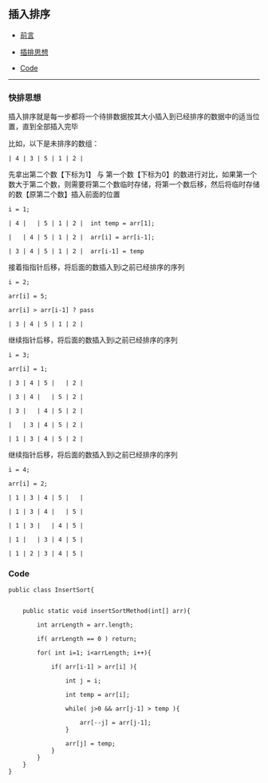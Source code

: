 

## 插入排序

*   [前言](#pre)

*   [插排思想](#idea)

*   [Code](#code)


***


<h3 id="idea">快排思想</h3>

插入排序就是每一步都将一个待排数据按其大小插入到已经排序的数据中的适当位置，直到全部插入完毕

比如，以下是未排序的数组：

    | 4 | 3 | 5 | 1 | 2 |


先拿出第二个数【下标为1】 与 第一个数【下标为0】的数进行对比，如果第一个数大于第二个数，则需要将第二个数临时存储，将第一个数后移，然后将临时存储的数【原第二个数】插入前面的位置

    i = 1;
    
    | 4 |   | 5 | 1 | 2 |  int temp = arr[1];  
        
    |   | 4 | 5 | 1 | 2 |  arr[i] = arr[i-1];
    
    | 3 | 4 | 5 | 1 | 2 |  arr[i-1] = temp

接着指指针后移，将后面的数插入到i之前已经排序的序列

    i = 2;
        
    arr[i] = 5;
    
    arr[i] > arr[i-1] ? pass
        
    | 3 | 4 | 5 | 1 | 2 |  


继续指针后移，将后面的数插入到i之前已经排序的序列

    
    i = 3;
    
    arr[i] = 1;
    
    | 3 | 4 | 5 |   | 2 |   
    
    | 3 | 4 |   | 5 | 2 |  

    | 3 |   | 4 | 5 | 2 |

    |   | 3 | 4 | 5 | 2 |

    | 1 | 3 | 4 | 5 | 2 |


继续指针后移，将后面的数插入到i之前已经排序的序列
    
    i = 4;
    
    arr[i] = 2;
    
    | 1 | 3 | 4 | 5 |   |
    
    | 1 | 3 | 4 |   | 5 |
    
    | 1 | 3 |   | 4 | 5 |
    
    | 1 |   | 3 | 4 | 5 |

    | 1 | 2 | 3 | 4 | 5 |
    
<h3 id="code">Code</h3>

    
    public class InsertSort{
    
    
        public static void insertSortMethod(int[] arr){
            
            int arrLength = arr.length;
        
            if( arrLength == 0 ) return;
                    
            for( int i=1; i<arrLength; i++){

                if( arr[i-1] > arr[i] ){

                    int j = i;

                    int temp = arr[i];
        
                    while( j>0 && arr[j-1] > temp ){
                    
                        arr[--j] = arr[j-1];
                    }
                    
                    arr[j] = temp;
                }
            }
        }
    }
    
    

